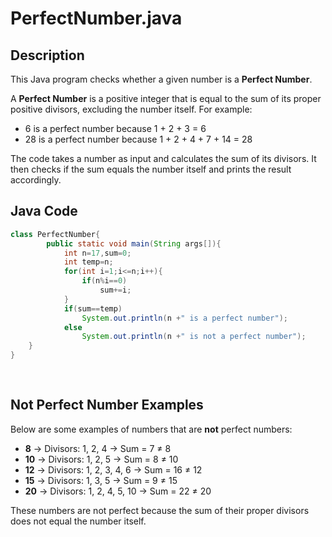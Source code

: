 # PerfectNumber.java

## Description

This Java program checks whether a given number is a **Perfect Number**.

A **Perfect Number** is a positive integer that is equal to the sum of its proper positive divisors, excluding the number itself.
For example:
- 6 is a perfect number because 1 + 2 + 3 = 6
- 28 is a perfect number because 1 + 2 + 4 + 7 + 14 = 28

The code takes a number as input and calculates the sum of its divisors.
It then checks if the sum equals the number itself and prints the result accordingly.

## Java Code
```java
class PerfectNumber{
		public static void main(String args[]){
			int n=17,sum=0;
			int temp=n;
			for(int i=1;i<=n;i++){
				if(n%i==0)
				    sum+=i;
			}
			if(sum==temp)
				System.out.println(n +" is a perfect number");
			else
				System.out.println(n +" is not a perfect number");
	}
}
				
						
```
## Not Perfect Number Examples

Below are some examples of numbers that are **not** perfect numbers:

- **8** → Divisors: 1, 2, 4 → Sum = 7 ≠ 8
- **10** → Divisors: 1, 2, 5 → Sum = 8 ≠ 10
- **12** → Divisors: 1, 2, 3, 4, 6 → Sum = 16 ≠ 12
- **15** → Divisors: 1, 3, 5 → Sum = 9 ≠ 15
- **20** → Divisors: 1, 2, 4, 5, 10 → Sum = 22 ≠ 20

These numbers are not perfect because the sum of their proper divisors does not equal the number itself.
